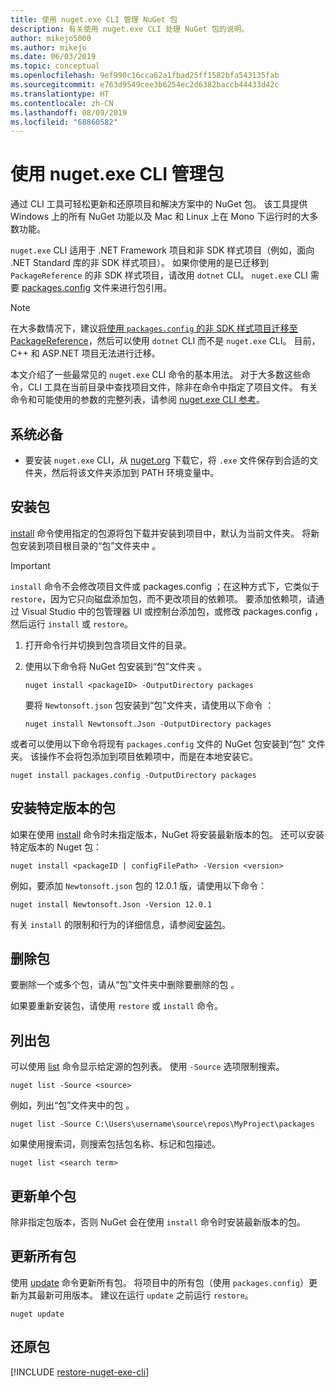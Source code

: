 ```yaml
---
title: 使用 nuget.exe CLI 管理 NuGet 包
description: 有关使用 nuget.exe CLI 处理 NuGet 包的说明。
author: mikejo5000
ms.author: mikejo
ms.date: 06/03/2019
ms.topic: conceptual
ms.openlocfilehash: 9ef990c16cca62a1fbad25ff1582bfa543135fab
ms.sourcegitcommit: e763d9549cee3b6254ec2d6382baccb44433d42c
ms.translationtype: HT
ms.contentlocale: zh-CN
ms.lasthandoff: 08/09/2019
ms.locfileid: "68860582"
---
```

# <a name="manage-packages-using-the-nugetexe-cli"></a>使用 nuget.exe CLI 管理包

通过 CLI 工具可轻松更新和还原项目和解决方案中的 NuGet 包。 该工具提供 Windows 上的所有 NuGet 功能以及 Mac 和 Linux 上在 Mono 下运行时的大多数功能。

`nuget.exe` CLI 适用于 .NET Framework 项目和非 SDK 样式项目（例如，面向 .NET Standard 库的非 SDK 样式项目）。 如果你使用的是已迁移到 `PackageReference` 的非 SDK 样式项目，请改用 `dotnet` CLI。 `nuget.exe` CLI 需要 [packages.config](../reference/packages-config.md) 文件来进行包引用。

> [!NOTE]
> 在大多数情况下，建议[将使用 `packages.config` 的非 SDK 样式项目迁移至 PackageReference](../reference/migrate-packages-config-to-package-reference.md)，然后可以使用 `dotnet` CLI 而不是 `nuget.exe` CLI。 目前，C++ 和 ASP.NET 项目无法进行迁移。

本文介绍了一些最常见的 `nuget.exe` CLI 命令的基本用法。 对于大多数这些命令，CLI 工具在当前目录中查找项目文件，除非在命令中指定了项目文件。 有关命令和可能使用的参数的完整列表，请参阅 [nuget.exe CLI 参考](../reference/nuget-exe-cli-reference.md)。

## <a name="prerequisites"></a>系统必备

- 要安装 `nuget.exe` CLI，从 [nuget.org](https://dist.nuget.org/win-x86-commandline/latest/nuget.exe) 下载它，将 `.exe` 文件保存到合适的文件夹，然后将该文件夹添加到 PATH 环境变量中。

## <a name="install-a-package"></a>安装包

[install](../reference/cli-reference/cli-ref-install.md) 命令使用指定的包源将包下载并安装到项目中，默认为当前文件夹。 将新包安装到项目根目录的“包”文件夹中  。

> [!IMPORTANT]
> `install` 命令不会修改项目文件或 packages.config  ；在这种方式下，它类似于 `restore`，因为它只向磁盘添加包，而不更改项目的依赖项。 要添加依赖项，请通过 Visual Studio 中的包管理器 UI 或控制台添加包，或修改 packages.config  ，然后运行 `install` 或 `restore`。

1. 打开命令行并切换到包含项目文件的目录。

2. 使用以下命令将 NuGet 包安装到“包”文件夹  。

    ```cli
    nuget install <packageID> -OutputDirectory packages
    ```

    要将 `Newtonsoft.json` 包安装到“包”文件夹，请使用以下命令  ：

    ```cli
    nuget install Newtonsoft.Json -OutputDirectory packages
    ```

或者可以使用以下命令将现有 `packages.config` 文件的 NuGet 包安装到“包”  文件夹。 该操作不会将包添加到项目依赖项中，而是在本地安装它。

```cli
nuget install packages.config -OutputDirectory packages
```

## <a name="install-a-specific-version-of-a-package"></a>安装特定版本的包

如果在使用 [install](../reference/cli-reference/cli-ref-install.md) 命令时未指定版本，NuGet 将安装最新版本的包。 还可以安装特定版本的 Nuget 包：

```cli
nuget install <packageID | configFilePath> -Version <version>
```

例如，要添加 `Newtonsoft.json` 包的 12.0.1 版，请使用以下命令：

```cli
nuget install Newtonsoft.Json -Version 12.0.1
```

有关 `install` 的限制和行为的详细信息，请参阅[安装包](#install-a-package)。

## <a name="remove-a-package"></a>删除包

要删除一个或多个包，请从“包”文件夹中删除要删除的包  。

如果要重新安装包，请使用 `restore` 或 `install` 命令。

## <a name="list-packages"></a>列出包

可以使用 [list](../reference/cli-reference/cli-ref-list.md) 命令显示给定源的包列表。 使用 `-Source` 选项限制搜索。

```cli
nuget list -Source <source>
```

例如，列出“包”文件夹中的包  。

```cli
nuget list -Source C:\Users\username\source\repos\MyProject\packages
```

如果使用搜索词，则搜索包括包名称、标记和包描述。

```cli
nuget list <search term>
```

## <a name="update-an-individual-package"></a>更新单个包

除非指定包版本，否则 NuGet 会在使用 `install` 命令时安装最新版本的包。

## <a name="update-all-packages"></a>更新所有包

使用 [update](../reference/cli-reference/cli-ref-update.md) 命令更新所有包。 将项目中的所有包（使用 `packages.config`）更新为其最新可用版本。 建议在运行 `update` 之前运行 `restore`。

```cli
nuget update
```

## <a name="restore-packages"></a>还原包

[!INCLUDE [restore-nuget-exe-cli](includes/restore-nuget-exe-cli.md)]